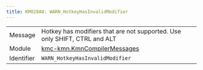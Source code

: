 ```yaml
---
title: KM020A8: WARN_HotkeyHasInvalidModifier
---
```


|            |           |
|------------|---------- |
| Message    | Hotkey has modifiers that are not supported\. Use only SHIFT, CTRL and ALT |
| Module     | [kmc-kmn.KmnCompilerMessages](kmc-kmn.kmncompilermessages) |
| Identifier | `WARN_HotkeyHasInvalidModifier` |


